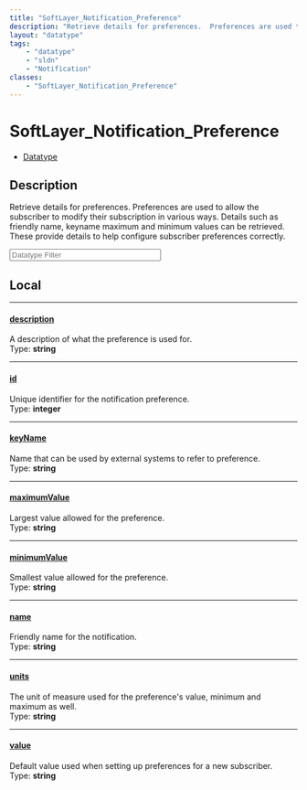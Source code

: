 ```yaml
---
title: "SoftLayer_Notification_Preference"
description: "Retrieve details for preferences.  Preferences are used to allow the subscriber to modify their subscription in various... "
layout: "datatype"
tags:
    - "datatype"
    - "sldn"
    - "Notification"
classes:
    - "SoftLayer_Notification_Preference"
---
```


# SoftLayer_Notification_Preference
<div id='service-datatype'>
    <ul id='sldn-reference-tabs'>
        <li id='datatype'> <a href='/reference/datatypes/SoftLayer_Notification_Preference' >Datatype</a></li>
    </ul>
</div>

## Description 


Retrieve details for preferences.  Preferences are used to allow the subscriber to modify their subscription in various ways.  Details such as friendly name, keyname maximum and minimum values can be retrieved.  These provide details to help configure subscriber preferences correctly. 





<!-- Filer BEGIN -->
<div class="view-filters">
        <div class="clearfix">
            <div class="search-input-box">
                <input placeholder="Datatype Filter" onkeyup="titleSearch(inputId='prop-input', divId='properties', elementClass='prop-row')" 
                    type="text" id="prop-input" value="" size="30" maxlength="128" class="form-text">
            </div>
        </div>
</div>
<!-- Filer END -->

<div id="properties" class="content">
<div id="localProperties" class="prop-content" >

## Local
<div class="prop-row">

-----
[description]: #description
#### [description]
A description of what the preference is used for.   
<span class="type-label">Type: </span>**string**  



</div>
<div class="prop-row">

-----
[id]: #id
#### [id]
Unique identifier for the notification preference.   
<span class="type-label">Type: </span>**integer**  



</div>
<div class="prop-row">

-----
[keyName]: #keyname
#### [keyName]
Name that can be used by external systems to refer to preference.   
<span class="type-label">Type: </span>**string**  



</div>
<div class="prop-row">

-----
[maximumValue]: #maximumvalue
#### [maximumValue]
Largest value allowed for the preference.   
<span class="type-label">Type: </span>**string**  



</div>
<div class="prop-row">

-----
[minimumValue]: #minimumvalue
#### [minimumValue]
Smallest value allowed for the preference.   
<span class="type-label">Type: </span>**string**  



</div>
<div class="prop-row">

-----
[name]: #name
#### [name]
Friendly name for the notification.   
<span class="type-label">Type: </span>**string**  



</div>
<div class="prop-row">

-----
[units]: #units
#### [units]
The unit of measure used for the preference's value, minimum and maximum as well.   
<span class="type-label">Type: </span>**string**  



</div>
<div class="prop-row">

-----
[value]: #value
#### [value]
Default value used when setting up preferences for a new subscriber.   
<span class="type-label">Type: </span>**string**  



</div>
</div>
<!-- LOCAL PROPERTY END -->

</div>


